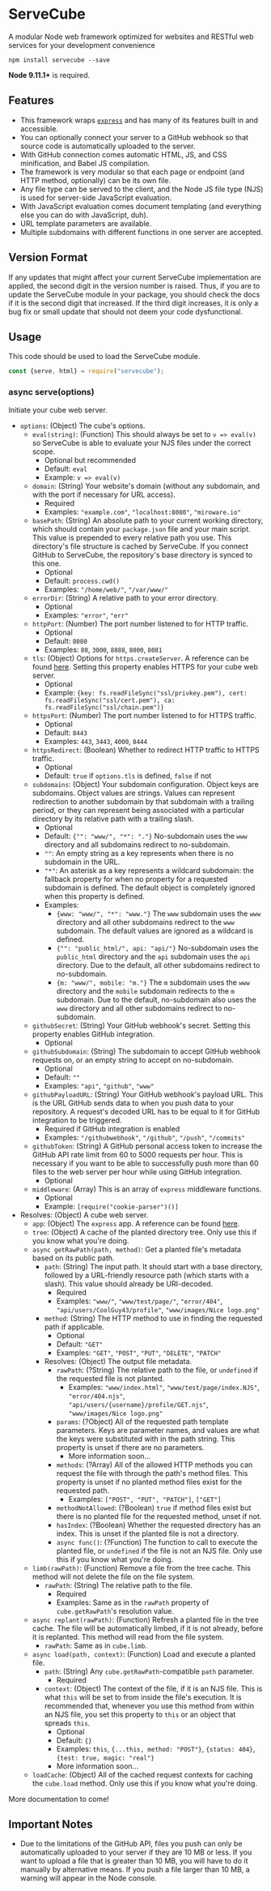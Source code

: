 # ServeCube
A modular Node web framework optimized for websites and RESTful web services for your development convenience
```
npm install servecube --save
```
**Node 9.11.1+** is required.

## Features
* This framework wraps [`express`](https://github.com/expressjs/express) and has many of its features built in and accessible.
* You can optionally connect your server to a GitHub webhook so that source code is automatically uploaded to the server.
* With GitHub connection comes automatic HTML, JS, and CSS minification, and Babel JS compilation.
* The framework is very modular so that each page or endpoint (and HTTP method, optionally) can be its own file.
* Any file type can be served to the client, and the Node JS file type (NJS) is used for server-side JavaScript evaluation.
* With JavaScript evaluation comes document templating (and everything else you can do with JavaScript, duh).
* URL template parameters are available.
* Multiple subdomains with different functions in one server are accepted.

## Version Format
If any updates that might affect your current ServeCube implementation are applied, the second digit in the version number is raised. Thus, if you are to update the ServeCube module in your package, you should check the docs if it is the second digit that increased. If the third digit increases, it is only a bug fix or small update that should not deem your code dysfunctional.

## Usage
This code should be used to load the ServeCube module.
```js
const {serve, html} = require("servecube");
```

### async serve(options)
Initiate your cube web server.
* `options`: (Object) The cube's options.
  * `eval(string)`: (Function) This should always be set to `v => eval(v)` so ServeCube is able to evaluate your NJS files under the correct scope.
    * Optional but recommended
    * Default: `eval`
    * Example: `v => eval(v)`
  * `domain`: (String) Your website's domain (without any subdomain, and with the port if necessary for URL access).
    * Required
    * Examples: `"example.com"`, `"localhost:8080"`, `"miroware.io"`
  * `basePath`: (String) An absolute path to your current working directory, which should contain your `package.json` file and your main script. This value is prepended to every relative path you use. This directory's file structure is cached by ServeCube. If you connect GitHub to ServeCube, the repository's base directory is synced to this one.
    * Optional
    * Default: `process.cwd()`
    * Examples: `"/home/web/"`, `"/var/www/"`
  * `errorDir`: (String) A relative path to your error directory.
    * Optional
    * Examples: `"error"`, `"err"`
  * `httpPort`: (Number) The port number listened to for HTTP traffic.
    * Optional
    * Default: `8080`
    * Examples: `80`, `3000`, `8888`, `8000`, `8081`
  * `tls`: (Object) Options for `https.createServer`. A reference can be found [here](https://nodejs.org/api/https.html#https_https_createserver_options_requestlistener). Setting this property enables HTTPS for your cube web server.
    * Optional
    * Example: `{key: fs.readFileSync("ssl/privkey.pem"), cert: fs.readFileSync("ssl/cert.pem"), ca: fs.readFileSync("ssl/chain.pem")}`
  * `httpsPort`: (Number) The port number listened to for HTTPS traffic.
    * Optional
    * Default: `8443`
    * Examples: `443`, `3443`, `4000`, `8444`
  * `httpsRedirect`: (Boolean) Whether to redirect HTTP traffic to HTTPS traffic.
    * Optional
    * Default: `true` if `options.tls` is defined, `false` if not
  * `subdomains`: (Object) Your subdomain configuration. Object keys are subdomains. Object values are strings. Values can represent redirection to another subdomain by that subdomain with a trailing period, or they can represent being associated with a particular directory by its relative path with a trailing slash.
    * Optional
    * Default: `{"": "www/", "*": "."}` No-subdomain uses the `www` directory and all subdomains redirect to no-subdomain.
    * `""`: An empty string as a key represents when there is no subdomain in the URL.
    * `"*"`: An asterisk as a key represents a wildcard subdomain: the fallback property for when no property for a requested subdomain is defined. The default object is completely ignored when this property is defined.
    * Examples:
      * `{www: "www/", "*": "www."}` The `www` subdomain uses the `www` directory and all other subdomains redirect to the `www` subdomain. The default values are ignored as a wildcard is defined.
      * `{"": "public_html/", api: "api/"}` No-subdomain uses the `public_html` directory and the `api` subdomain uses the `api` directory. Due to the default, all other subdomains redirect to no-subdomain.
      * `{m: "www/", mobile: "m."}` The `m` subdomain uses the `www` directory and the `mobile` subdomain redirects to the `m` subdomain. Due to the default, no-subdomain also uses the `www` directory and all other subdomains redirect to no-subdomain.
  * `githubSecret`: (String) Your GitHub webhook's secret. Setting this property enables GitHub integration.
    * Optional
  * `githubSubdomain`: (String) The subdomain to accept GitHub webhook requests on, or an empty string to accept on no-subdomain.
    * Optional
    * Default: `""`
    * Examples: `"api"`, `"github"`, `"www"`
  * `githubPayloadURL`: (String) Your GitHub webhook's payload URL. This is the URL GitHub sends data to when you push data to your repository. A request's decoded URL has to be equal to it for GitHub integration to be triggered.
    * Required if GitHub integration is enabled
    * Examples: `"/githubwebhook"`, `"/github"`, `"/push"`, `"/commits"`
  * `githubToken`: (String) A GitHub personal access token to increase the GitHub API rate limit from 60 to 5000 requests per hour. This is necessary if you want to be able to successfully push more than 60 files to the web server per hour while using GitHub integration.
    * Optional
  * `middleware`: (Array) This is an array of `express` middleware functions.
    * Optional
    * Example: `[require("cookie-parser")()]`
* Resolves: (Object) A cube web server.
  * `app`: (Object) The `express` app. A reference can be found [here](https://expressjs.com/en/api.html#app).
  * `tree`: (Object) A cache of the planted directory tree. Only use this if you know what you're doing.
  * `async getRawPath(path, method)`: Get a planted file's metadata based on its public path.
    * `path`: (String) The input path. It should start with a base directory, followed by a URL-friendly resource path (which starts with a slash). This value should already be URI-decoded.
      * Required
      * Examples: `"www/"`, `"www/test/page/"`, `"error/404"`, `"api/users/CoolGuy43/profile"`, `"www/images/Nice logo.png"`
    * `method`: (String) The HTTP method to use in finding the requested path if applicable.
      * Optional
      * Default: `"GET"`
      * Examples: `"GET"`, `"POST"`, `"PUT"`, `"DELETE"`, `"PATCH"`
    * Resolves: (Object) The output file metadata.
      * `rawPath`: (?String) The relative path to the file, or `undefined` if the requested file is not planted.
        * Examples: `"www/index.html"`, `"www/test/page/index.NJS"`, `"error/404.njs"`, `"api/users/{username}/profile/GET.njs"`, `"www/images/Nice logo.png"`
      * `params`: (?Object) All of the requested path template parameters. Keys are parameter names, and values are what the keys were substituted with in the path string. This property is unset if there are no parameters.
        * More information soon...
      * `methods`: (?Array) All of the allowed HTTP methods you can request the file with through the path's method files. This property is unset if no planted method files exist for the requested path.
        * Examples: `["POST", "PUT", "PATCH"]`, `["GET"]`
      * `methodNotAllowed`: (?Boolean) `true` if method files exist but there is no planted file for the requested method, unset if not.
      * `hasIndex`: (?Boolean) Whether the requested directory has an index. This is unset if the planted file is not a directory.
      * `async func()`: (?Function) The function to call to execute the planted file, or `undefined` if the file is not an NJS file. Only use this if you know what you're doing.
  * `limb(rawPath)`: (Function) Remove a file from the tree cache. This method will not delete the file on the file system.
    * `rawPath`: (String) The relative path to the file.
      * Required
      * Examples: Same as in the `rawPath` property of `cube.getRawPath`'s resolution value.
  * `async replant(rawPath)`: (Function) Refresh a planted file in the tree cache. The file will be automatically limbed, if it is not already, before it is replanted. This method will read from the file system.
    * `rawPath`: Same as in `cube.limb`.
  * `async load(path, context)`: (Function) Load and execute a planted file.
    * `path`: (String) Any `cube.getRawPath`-compatible `path` parameter.
      * Required
    * `context`: (Object) The context of the file, if it is an NJS file. This is what `this` will be set to from inside the file's execution. It is recommended that, whenever you use this method from within an NJS file, you set this property to `this` or an object that spreads `this`.
      * Optional
      * Default: `{}`
      * Examples: `this`, `{...this, method: "POST"}`, `{status: 404}`, `{test: true, magic: "real"}`
      * More information soon...
  * `loadCache`: (Object) All of the cached request contexts for caching the `cube.load` method. Only use this if you know what you're doing.

More documentation to come!

## Important Notes
* Due to the limitations of the GitHub API, files you push can only be automatically uploaded to your server if they are 10 MB or less. If you want to upload a file that is greater than 10 MB, you will have to do it manually by alternative means. If you push a file larger than 10 MB, a warning will appear in the Node console.
